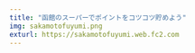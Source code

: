 ```yaml
---
title: "函館のスーパーでポイントをコツコツ貯めよう"
img: sakamotofuyumi.png
exturl: https://sakamotofuyumi.web.fc2.com
---
```

